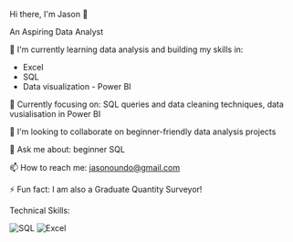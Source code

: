 Hi there, I'm Jason 👋

An Aspiring Data Analyst

🔭 I'm currently learning data analysis and building my skills in:

- Excel
- SQL
- Data visualization - Power BI

🌱 Currently focusing on: SQL queries and data cleaning techniques, data vusialisation in Power BI

👯 I'm looking to collaborate on beginner-friendly data analysis projects

💬 Ask me about: beginner SQL

📫 How to reach me: jasonoundo@gmail.com

⚡ Fun fact: I am also a Graduate Quantity Surveyor!

Technical Skills:

![SQL](https://img.shields.io/badge/SQL-4479A1?style=for-the-badge&logo=sqlserver&logoColor=white)
![Excel](https://img.shields.io/badge/Excel-217346?style=for-the-badge&logo=microsoft-excel&logoColor=white)
